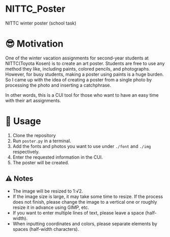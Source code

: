 # NITTC_Poster
NITTC winter poster (school task)
# :sunglasses: Motivation
One of the winter vacation assignments for second-year students at NITTC(Toyota Kosen) is to create an art poster. Students are free to use any method they like, including paints, colored pencils, and photographs.  
However, for busy students, making a poster using paints is a huge burden.  
So I came up with the idea of creating a poster from a single photo by processing the photo and inserting a catchphrase.  

In other words, this is a CUI tool for those who want to have an easy time with their art assignments.

# :art: Usage
1) Clone the repository
2) Run ```poster.py``` in a terminal.
3) Add the fonts and photos you want to use under ```./font``` and ```./img``` respectively.
4) Enter the requested information in the CUI.
5) The poster will be created.

## :warning: Notes
- The image will be resized to 1:√2.  
- If the image size is large, it may take some time to resize. If the process does not finish, please change the image to a vertical one or roughly resize it in advance using GIMP, etc.  
- If you want to enter multiple lines of text, please leave a space (half-width).
- When inputting coordinates and colors, please separate elements by spaces (half-width characters).
